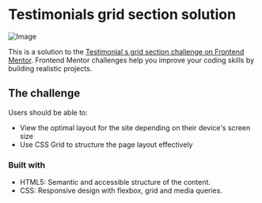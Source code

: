 # Testimonials grid section solution

![Image](https://github.com/user-attachments/assets/e3d26b35-634d-424c-bdd1-3e1c8fb184ca)

This is a solution to the [Testimonial
s grid section challenge on Frontend Mentor](https://www.frontendmentor.io/challenges/testimonials-grid-section-Nnw6J7Un7). Frontend Mentor challenges help you improve your coding skills by building realistic projects. 

## The challenge

Users should be able to:

- View the optimal layout for the site depending on their device's screen size
- Use CSS Grid to structure the page layout effectively

### Built with

- HTML5: Semantic and accessible structure of the content.
- CSS: Responsive design with flexbox, grid and media queries.
